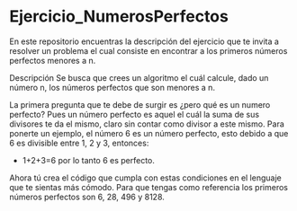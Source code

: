 # Ejercicio_NumerosPerfectos
En este repositorio encuentras la descripción del ejercicio que te invita a resolver un problema el cual consiste en encontrar a los primeros números perfectos menores a n.

Descripción
Se busca que crees un algoritmo el cuál calcule, dado un número n, los números perfectos que son menores a n.

La primera pregunta que te debe de surgir es ¿pero qué es un numero perfecto? Pues un número perfecto es aquel el cuál la suma de sus divisores te da el mismo, claro sin contar como divisor a este mismo. Para ponerte un ejemplo, el número 6 es un número perfecto, esto debido a que 6 es divisible entre 1, 2 y 3, entonces:

* 1+2+3=6
por lo tanto 6 es perfecto.


Ahora tú crea el código que cumpla con estas condiciones en el lenguaje que te sientas más cómodo. Para que tengas como referencia los primeros números perfectos son 6, 28, 496 y 8128.
